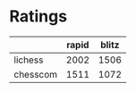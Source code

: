 # Ratings

|          | rapid | blitz |
|----------|-------|-------|
| lichess  | 2002 | 1506 |
| chesscom | 1511 | 1072 |
